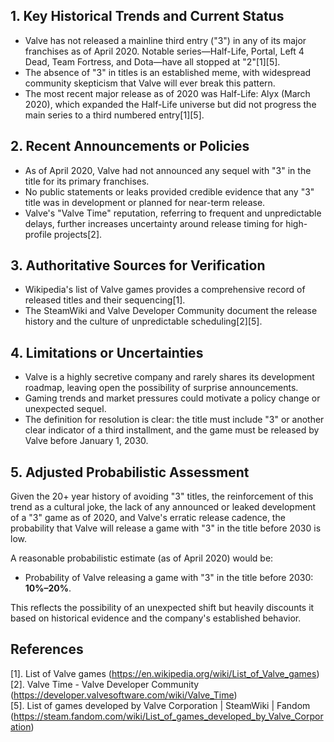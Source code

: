 ## 1. Key Historical Trends and Current Status

- Valve has not released a mainline third entry ("3") in any of its major franchises as of April 2020. Notable series—Half-Life, Portal, Left 4 Dead, Team Fortress, and Dota—have all stopped at "2"[1][5].
- The absence of "3" in titles is an established meme, with widespread community skepticism that Valve will ever break this pattern.
- The most recent major release as of 2020 was Half-Life: Alyx (March 2020), which expanded the Half-Life universe but did not progress the main series to a third numbered entry[1][5].

## 2. Recent Announcements or Policies

- As of April 2020, Valve had not announced any sequel with "3" in the title for its primary franchises.
- No public statements or leaks provided credible evidence that any "3" title was in development or planned for near-term release.
- Valve's "Valve Time" reputation, referring to frequent and unpredictable delays, further increases uncertainty around release timing for high-profile projects[2].

## 3. Authoritative Sources for Verification

- Wikipedia's list of Valve games provides a comprehensive record of released titles and their sequencing[1].
- The SteamWiki and Valve Developer Community document the release history and the culture of unpredictable scheduling[2][5].

## 4. Limitations or Uncertainties

- Valve is a highly secretive company and rarely shares its development roadmap, leaving open the possibility of surprise announcements.
- Gaming trends and market pressures could motivate a policy change or unexpected sequel.
- The definition for resolution is clear: the title must include "3" or another clear indicator of a third installment, and the game must be released by Valve before January 1, 2030.

## 5. Adjusted Probabilistic Assessment

Given the 20+ year history of avoiding "3" titles, the reinforcement of this trend as a cultural joke, the lack of any announced or leaked development of a "3" game as of 2020, and Valve's erratic release cadence, the probability that Valve will release a game with "3" in the title before 2030 is low. 

A reasonable probabilistic estimate (as of April 2020) would be:

- Probability of Valve releasing a game with "3" in the title before 2030: **10%–20%**.

This reflects the possibility of an unexpected shift but heavily discounts it based on historical evidence and the company's established behavior.

## References

[1]. List of Valve games (https://en.wikipedia.org/wiki/List_of_Valve_games)  
[2]. Valve Time - Valve Developer Community (https://developer.valvesoftware.com/wiki/Valve_Time)  
[5]. List of games developed by Valve Corporation | SteamWiki | Fandom (https://steam.fandom.com/wiki/List_of_games_developed_by_Valve_Corporation)
